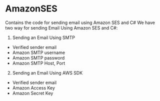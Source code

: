 # AmazonSES
Contains the code for sending email using Amazon SES and C#
We have two way for sending Email Using Amazon SES and C#:

1. Sending an Email Using SMTP
 - Verified sender email
 - Amazon SMTP username
 - Amazon SMTP password
 - Amazon SMTP Host, Port 

2. Sending an Email Using AWS SDK
 - Verified sender email
 - Amazon Access Key
 - Amazon Secret Key
